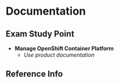 # Documentation

## Exam Study Point

* **Manage OpenShift Container Platform**
    * _Use product documentation_

## Reference Info
